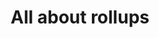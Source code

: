 ---
guid: "ABA3A94B-125A-40CC-A5C4-4BC3276C69AB"
title: "All about rollups"
description: "Explore the limits of Ethereum and learn about optimistic and zero-knowledge proof rollups. Discover the major limitation of ZKP and its impact on NFTs."
pubDate: "Tue, 26 Jul 2022 18:00:00 -0500"
itunes-explicit: false
itunes-episode: 34
itunes-episodeType: Full

# More info
youtube-full: https://youtu.be/CJxTg3nzm2w
discussion: https://twitter.com/fulldecent/status/1552130694725439490

# Timeline
timeline:
  - seconds: 0
    title: Intro
  - seconds: 47
    title: Limits of Ethereum (Mainnet)
  - seconds: 73
    title: Is Ethereum itsef a rollup?
  - seconds: 135
    title: Optimistic rollups
  - seconds: 393
    title: Zero-knowledge proof rollups
  - seconds: 734
    title: ZKP on Ethereum
  - seconds: 758
    title: The major limitation of ZKP
  - seconds: 871
    title: ZKP toxic waste
  - seconds: 1486
    title: ZKP to move NFTs
  - seconds: 1790
    title: QR codes and NFTs really change the world


# File information
enclosure-url: "GET THIS EPISODE DATE AND NUMBER"
enclosure-length: NEED_FINAL_FILE_WITH_METADATA_FOR_THIS
enclosure-type: "audio/x-m4a"
itunes-duration: NEED_FINAL_FILE_WITH_METADATA_FOR_THIS
---